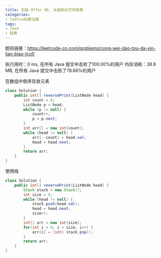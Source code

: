 ```yaml
---
title: 剑指 Offer 06. 从尾到头打印链表
categories:
- leetcode算法题
tags:
- Java
- 链表
--- 
```


题目链接：https://leetcode-cn.com/problems/cong-wei-dao-tou-da-yin-lian-biao-lcof/

执行用时：0 ms, 在所有 Java 提交中击败了100.00%的用户
内存消耗：38.8 MB, 在所有 Java 提交中击败了78.66%的用户

在数组中倒序存放元素
``` java
class Solution {
    public int[] reversePrint(ListNode head) {
        int count = 0;
        ListNode p = head;
        while (p != null) {
            count++;
            p = p.next;
        }
        int arr[] = new int[count];
        while (head != null) {
            arr[--count] = head.val;
            head = head.next;
        }
        return arr;
    }
}
```

使用栈

``` java
class Solution {
    public int[] reversePrint(ListNode head) {
        Stack stack = new Stack();
        int size = 0;
        while (head != null) {
            stack.push(head.val);
            head = head.next;
            size++;
        }
        int[] arr = new int[size];
        for(int i = 0; i < size; i++) {
            arr[i] = (int) stack.pop();
        }
        return arr;
    }
}
```
